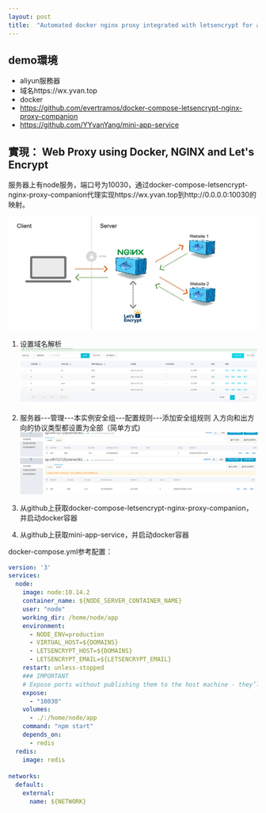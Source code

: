 ```yaml
---
layout: post
title:  "Automated docker nginx proxy integrated with letsencrypt for aliyun"
---
```


## demo環境
- aliyun服務器
- 域名https://wx.yvan.top
- docker
- https://github.com/evertramos/docker-compose-letsencrypt-nginx-proxy-companion
- https://github.com/YYvanYang/mini-app-service



## 實現： Web Proxy using Docker, NGINX and Let's Encrypt

服务器上有node服务，端口号为10030，通过docker-compose-letsencrypt-nginx-proxy-companion代理实现https://wx.yvan.top到http://0.0.0.0:10030的映射。

![](../images/aliyun/webproxy.jpg)

1. 设置域名解析
![](../images/aliyun/aliyun-1.png)

2. 服务器---管理---本实例安全组---配置规则---添加安全组规则
入方向和出方向的协议类型都设置为全部（简单方式)
![](../images/aliyun/aliyun-2.png)
![](../images/aliyun/aliyun-3.png)

3. 从github上获取docker-compose-letsencrypt-nginx-proxy-companion，并启动docker容器
4. 从github上获取mini-app-service，并启动docker容器

docker-compose.yml参考配置：
```yml
version: '3'
services:
  node:
    image: node:10.14.2
    container_name: ${NODE_SERVER_CONTAINER_NAME}
    user: "node"
    working_dir: /home/node/app
    environment:
      - NODE_ENV=production
      - VIRTUAL_HOST=${DOMAINS}
      - LETSENCRYPT_HOST=${DOMAINS}
      - LETSENCRYPT_EMAIL=${LETSENCRYPT_EMAIL}
    restart: unless-stopped
    ### IMPORTANT
    # Expose ports without publishing them to the host machine - they’ll only be accessible to linked services. Only the internal port can be specified.
    expose:
      - "10030"
    volumes:
      - ./:/home/node/app
    command: "npm start"
    depends_on:
      - redis
  redis:
    image: redis

networks:
  default:
    external:
      name: ${NETWORK}
```